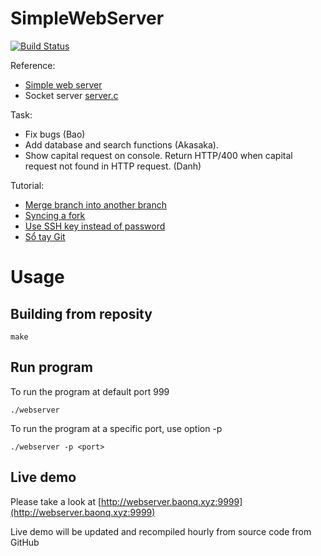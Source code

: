# SimpleWebServer

[![Build Status](https://travis-ci.org/1412661/SimpleWebServer.svg?branch=master)](https://travis-ci.org/1412661/SimpleWebServer)

Reference:
- [Simple web server](http://blog.abhijeetr.com/2010/04/very-simple-http-server-writen-in-c.html)
- Socket server [server.c](http://www.linuxhowtos.org/data/6/server.c)

Task:
* Fix bugs (Bao)
* Add database and search functions (Akasaka).
* Show capital request on console. Return HTTP/400 when capital request not found in HTTP request. (Danh)

Tutorial:
- [Merge branch into another branch](http://stackoverflow.com/questions/5601931/best-and-safest-way-to-merge-a-git-branch-into-master)
- [Syncing a fork](https://help.github.com/articles/syncing-a-fork/)
- [Use SSH key instead of password](http://stackoverflow.com/questions/1595848/configuring-git-over-ssh-to-login-once)
- [Sổ tay Git](http://rogerdudler.github.io/git-guide/index.vi.html)

# Usage

## Building from reposity

    make

## Run program

To run the program at default port 999

    ./webserver
To run the program at a specific port, use option -p

    ./webserver -p <port>
    
## Live demo

Please take a look at [http://webserver.baonq.xyz:9999](http://webserver.baonq.xyz:9999)

Live demo will be updated and recompiled hourly from source code from GitHub
